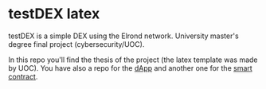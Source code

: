 # testDEX latex

testDEX is a simple DEX using the Elrond network. University master's degree final project (cybersecurity/UOC).

In this repo you'll find the thesis of the project (the latex template was made by UOC). You have also a repo for the [dApp](https://github.com/sergiogrubio/TFM_dapp) and another one for the [smart contract](https://github.com/sergiogrubio/TFM_smart_contract).
